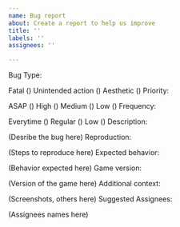 ```yaml
---
name: Bug report
about: Create a report to help us improve
title: ''
labels: ''
assignees: ''

---
```


Bug Type:

Fatal ()
Unintended action ()
Aesthetic ()
Priority:

ASAP ()
High ()
Medium ()
Low ()
Frequency:

Everytime ()
Regular ()
Low ()
Description:

(Desribe the bug here)
Reproduction:

(Steps to reproduce here)
Expected behavior:

(Behavior expected here)
Game version:

(Version of the game here)
Additional context:

(Screenshots, others here)
Suggested Assignees:

(Assignees names here)

